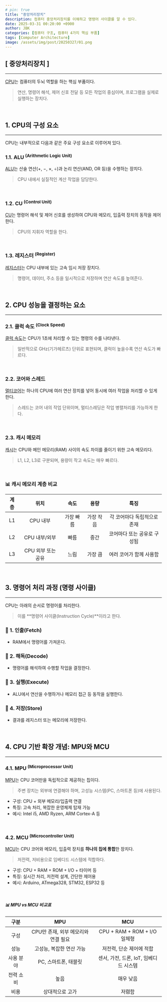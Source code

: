 ```yaml
---
# pin: true
title: "중앙처리장치"
description: 컴퓨터 중앙처리장치를 이해하고 명령어 사이클를 알 수 있다.
date: 2025-03-31 00:20:00 +0900
author: JBK
categories: [컴퓨터 구조, 컴퓨터 4가지 핵심 부품]
tags: [Computer Architecture]
image: /assets/img/post/20250327/01.png
---
```


<!--------------- 📂 Introduction : CPU ----------------->
## **[ 중앙처리장치 ]**
---

[CPU][1]는 컴퓨터의 두뇌 역할을 하는 핵심 부품이다.<br>
> 연산, 명령어 해석, 제어 신호 전달 등 모든 작업의 중심이며, 프로그램을 실제로 실행하는 장치다.

<!-- Reference -->
[1]: https://en.wikipedia.org/wiki/Central_processing_unit


<br>


<!--------------- 📂 Section 1: CPU 구성 ----------------->
## **1. CPU의 구성 요소**
---

CPU는 내부적으로 다음과 같은 주요 구성 요소로 이루어져 있다.

### **1.1. ALU <sup>(Arithmetic Logic Unit)</sup>**

[ALU][2]는 산술 연산(+, −, ×, ÷)과 논리 연산(AND, OR 등)을 수행하는 장치다.<br>
> CPU 내에서 실질적인 계산 작업을 담당한다.

<!-- Reference -->
[2]: https://en.wikipedia.org/wiki/Arithmetic_logic_unit

<br>

### **1.2. CU <sup>(Control Unit)</sup>**

[CU][3]는 명령어 해석 및 제어 신호를 생성하여 CPU와 메모리, 입출력 장치의 동작을 제어한다.<br>
> CPU의 지휘자 역할을 한다.

<!-- Reference -->
[3]: https://en.wikipedia.org/wiki/Control_unit

<br>

### **1.3. 레지스터 <sup>(Register)</sup>**

[레지스터][4]는 CPU 내부에 있는 고속 임시 저장 장치다.<br>
> 명령어, 데이터, 주소 등을 일시적으로 저장하며 연산 속도를 높여준다.

<!-- Reference -->
[4]: https://en.wikipedia.org/wiki/Processor_register


<br>


<!--------------- 📂 Section 2: CPU 성능 지표 ----------------->
## **2. CPU 성능을 결정하는 요소**
---

### **2.1. 클럭 속도 <sup>(Clock Speed)</sup>**

[클럭 속도][5]는 CPU가 1초에 처리할 수 있는 명령의 수를 나타낸다.<br>
> 일반적으로 GHz(기가헤르츠) 단위로 표현되며, 클럭이 높을수록 연산 속도가 빠르다.

<!-- Reference -->
[5]: https://en.wikipedia.org/wiki/Clock_rate

<br>

### **2.2. 코어와 스레드**

[멀티코어][6]는 하나의 CPU에 여러 연산 장치를 넣어 동시에 여러 작업을 처리할 수 있게 한다.<br>
> 스레드는 코어 내의 작업 단위이며, 멀티스레딩은 작업 병렬처리를 가능하게 한다.

<!-- Reference -->
[6]: https://en.wikipedia.org/wiki/Multi-core_processor

<br>

### **2.3. 캐시 메모리**

[캐시][7]는 CPU와 메인 메모리(RAM) 사이의 속도 차이를 줄이기 위한 고속 메모리다.<br>
> L1, L2, L3로 구분되며, 용량이 작고 속도는 매우 빠르다.

<!-- Reference -->
[7]: https://en.wikipedia.org/wiki/CPU_cache

<br>

### **📊 캐시 메모리 계층 비교**

| 계층  |        위치        |   속도    |   용량    |            특징             |
| :---: | :----------------: | :-------: | :-------: | :-------------------------: |
|  L1   |      CPU 내부      | 가장 빠름 | 가장 작음 | 각 코어마다 독립적으로 존재 |
|  L2   |   CPU 내부/외부    |   빠름    |   중간    | 코어마다 또는 공유로 구성됨 |
|  L3   | CPU 외부 또는 공유 |   느림    |  가장 큼  |   여러 코어가 함께 사용함   |


<br>


<!--------------- 📂 Section 3: 명령어 처리 과정 ----------------->
## **3. 명령어 처리 과정 (명령 사이클)**
---

CPU는 아래의 순서로 명령어를 처리한다.<br>
> 이를 **명령어 사이클(Instruction Cycle)**이라고 한다.

### **📌 1. 인출(Fetch)**
- RAM에서 명령어를 가져온다.

### **📌 2. 해독(Decode)**
- 명령어를 해석하여 수행할 작업을 결정한다.

### **📌 3. 실행(Execute)**
- ALU에서 연산을 수행하거나 메모리 접근 등 동작을 실행한다.

### **📌 4. 저장(Store)**
- 결과를 레지스터 또는 메모리에 저장한다.


<br>


<!--------------- 📂 Section 4: CPU 확장 개념 ----------------->
## **4. CPU 기반 확장 개념: MPU와 MCU**
---

### **4.1. MPU <sup>(Microprocessor Unit)</sup>**

[MPU][8]는 CPU 코어만을 독립적으로 제공하는 칩이다.<br>
> 주변 장치는 외부에 연결해야 하며, 고성능 시스템(PC, 스마트폰 등)에 사용된다.

- 구성: CPU + 외부 메모리/입출력 연결
- 특징: 고속 처리, 복잡한 운영체제 탑재 가능
- 예시: Intel i5, AMD Ryzen, ARM Cortex-A 등

<!-- Reference -->
[8]: https://en.wikipedia.org/wiki/Microprocessor

<br>

### **4.2. MCU <sup>(Microcontroller Unit)</sup>**

[MCU][9]는 CPU 코어와 메모리, 입출력 장치를 **하나의 칩에 통합**한 장치다.<br>
> 저전력, 저비용으로 임베디드 시스템에 적합하다.

- 구성: CPU + RAM + ROM + I/O + 타이머 등
- 특징: 실시간 처리, 저전력 설계, 간단한 제어용
- 예시: Arduino, ATmega328, STM32, ESP32 등

<!-- Reference -->
[9]: https://en.wikipedia.org/wiki/Microcontroller

<br>

##### **📊 MPU vs MCU 비교표**

|   구분    |               **MPU**               |                **MCU**                 |
| :-------: | :---------------------------------: | :------------------------------------: |
|   구성    | CPU만 존재, 외부 메모리와 연결 필요 |      CPU + RAM + ROM + I/O 일체형      |
|   성능    |      고성능, 복잡한 연산 가능       |        저전력, 단순 제어에 적합        |
| 사용 분야 |        PC, 스마트폰, 태블릿         | 센서, 가전, 드론, IoT, 임베디드 시스템 |
| 전력 소비 |                높음                 |               매우 낮음                |
|   비용    |           상대적으로 고가           |                 저렴함                 |

